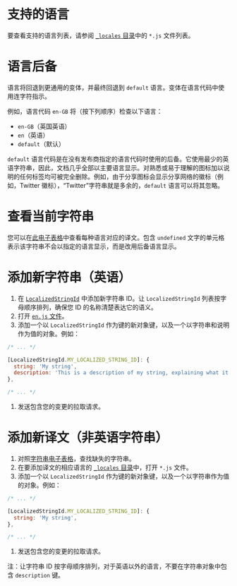 # 支持的语言

要查看支持的语言列表，请参阅 [`_locales` 目录](https://github.com/ampproject/amphtml/tree/main/extensions/amp-story/1.0/_locales)中的 `*.js` 文件列表。

# 语言后备

语言将回退到更通用的变体，并最终回退到 `default` 语言。变体在语言代码中使用连字符指示。

例如，语言代码 `en-GB` 将（按下列顺序）检查以下语言：

- `en-GB`（英国英语）
- `en`（英语）
- `default`（默认）

`default` 语言代码是在没有发布商指定的语言代码时使用的后备。它使用最少的英语字符串，因此，文档几乎全部以主要语言显示。对熟悉或易于理解的图标加以说明的任何标签均可被完全删除。例如，由于分享图标会显示分享网络的徽标（例如，Twitter 徽标），“Twitter”字符串就是多余的，`default` 语言可以将其忽略。

# 查看当前字符串

您可以在[此电子表格](https://bit.ly/amp-story-strings)中查看每种语言对应的译文。包含 `undefined` 文字的单元格表示该字符串不会以指定的语言显示，而是改用后备语言显示。

# 添加新字符串（英语）

1. 在 [`LocalizedStringId`](https://github.com/ampproject/amphtml/blob/main/src/localized-strings.js#L31) 中添加新字符串 ID。让 `LocalizedStringId` 列表按字母顺序排列，确保您 ID 的名称清楚表达它的语义。
2. 打开 [`en.js` 文件](https://github.com/ampproject/amphtml/blob/main/extensions/amp-story/1.0/_locales/en.js)。
3. 添加一个以 `LocalizedStringId` 作为键的新对象键，以及一个以字符串和说明作为值的对象。例如：

```javascript
/* ... */

[LocalizedStringId.MY_LOCALIZED_STRING_ID]: {
  string: 'My string',
  description: 'This is a description of my string, explaining what it means and/or how it is used.',
},

/* ... */
```

1. 发送包含您的变更的拉取请求。

# 添加新译文（非英语字符串）

1. 对照[字符串电子表格](https://bit.ly/amp-story-strings)，查找缺失的字符串。
2. 在要添加译文的相应语言的 [`_locales` 目录](https://github.com/ampproject/amphtml/tree/main/extensions/amp-story/1.0/_locales)中，打开 `*.js` 文件。
3. 添加一个以 `LocalizedStringId` 作为键的新对象键，以及一个以字符串作为值的对象。例如：

```javascript
/* ... */

[LocalizedStringId.MY_LOCALIZED_STRING_ID]: {
  string: 'My string',
},

/* ... */
```

1. 发送包含您的变更的拉取请求。

注：让字符串 ID 按字母顺序排列，对于英语以外的语言，不要在字符串对象中包含 `description` 键。
